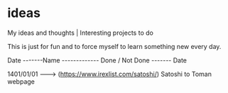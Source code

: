 # ideas
My ideas and thoughts | Interesting projects to do 

This is just for fun and to force myself to learn something new every day. 

Date  -------Name ------------- Done / Not Done ------- Date

1401/01/01 ---> (https://www.irexlist.com/satoshi/) Satoshi to Toman webpage
